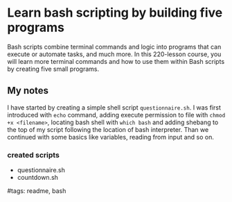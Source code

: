 # Learn bash scripting by building five programs

Bash scripts combine terminal commands and logic into programs that can execute or automate tasks, and much more. In this 220-lesson course, you will learn more terminal commands and how to use them within Bash scripts by creating five small programs.

## My notes

I have started by creating a simple shell script `questionnaire.sh`. I was first introduced with `echo` command, adding execute permission to file with `chmod +x <filename>`, locating bash shell with `which bash` and adding shebang to the top of my script following the location of bash interpreter. Than we continued with some basics like variables, reading from input and so on.

### created scripts

- questionnaire.sh
- countdown.sh

#tags: readme, bash
